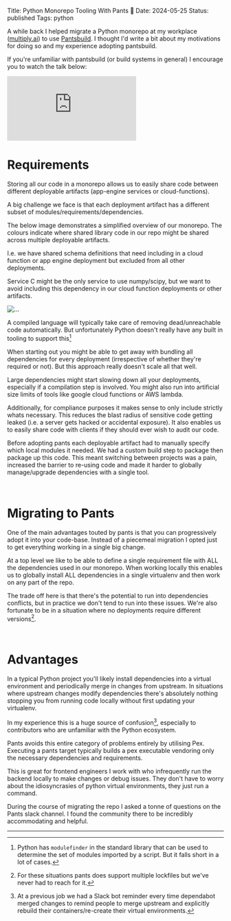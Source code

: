 Title: Python Monorepo Tooling With Pants 👖
Date: 2024-05-25
Status: published
Tags: python

A while back I helped migrate a Python monorepo at my workplace
([multiply.ai](multiply.ai)) to use [Pantsbuild](https://www.pantsbuild.org/).
I thought I'd write a bit about my motivations for doing so and my experience
adopting pantsbuild.

If you're unfamiliar with pantsbuild (or build systems in general) I encourage
you to watch the talk below:

<div class="m-5">
    <div class="ratio ratio-16x9">
      <iframe src="https://www.youtube.com/embed/N6ENyH4_r8U" title="Benjy Weinberger: Python monorepos: what, why and how" frameborder="0" allow="accelerometer; autoplay; clipboard-write; encrypted-media; gyroscope; picture-in-picture; web-share" referrerpolicy="strict-origin-when-cross-origin" allowfullscreen></iframe>
    </div>
</div>


# Requirements

Storing all our code in a monorepo allows us to easily share code between
different deployable artifacts (app-engine services or cloud-functions).

A big challenge we face is that each deployment artifact has a different subset
of modules/requirements/dependencies.

The below image demonstrates a simplified overview of our monorepo. The colours
indicate where shared library code in our repo might be shared across multiple
deployable artifacts.

I.e. we have shared schema definitions that need including in a cloud function
or app engine deployment but excluded from all other deployments.

Service C might be the only service to use numpy/scipy, but we want to avoid
including this dependency in our cloud function deployments or other artifacts.

<img src="{static}/images/Untitled-2024-05-06-1909.png" class="d-block w-100 p-4" alt="...">

A compiled language will typically take care of removing dead/unreachable code
automatically. But unfortunately Python doesn't really have any built in
tooling to support this[^1]

When starting out you might be able to get away with bundling all dependencies
for every deployment (irrespective of whether they're required or not). But
    this approach really doesn't scale all that well.

Large dependencies might start slowing down all your deployments, especially if
a compilation step is involved. You might also run into artificial size limits
of tools like google cloud functions or AWS lambda.

Additionally, for compliance purposes it makes sense to only include strictly
whats necessary. This reduces the blast radius of sensitive code getting leaked
(i.e. a server gets hacked or accidental exposure). It also enables us to
easily share code with clients if they should ever wish to audit our code.

Before adopting pants each deployable artifact had to manually specify which
local modules it needed. We had a custom build step to package then package up
this code. This meant switching between projects was a pain, increased the
barrier to re-using code and made it harder to globally manage/upgrade
dependencies with a single tool.

<br>

# Migrating to Pants

One of the main advantages touted by pants is that you can progressively adopt
it into your code-base. Instead of a piecemeal migration I opted just to get
everything working in a single big change.

At a top level we like to be able to define a single requirement file with ALL
the dependencies used in our monorepo. When working locally this enables us to
globally install ALL dependencies in a single virtualenv and then work on any
part of the repo.

The trade off here is that there's the potential to run into dependencies
conflicts, but in practice we don't tend to run into these issues. We're also
fortunate to be in a situation where no deployments require different
versions[^2].

<br>

# Advantages

In a typical Python project you'll likely install dependencies into a virtual
environment and periodically merge in changes from upstream. In situations
where upstream changes modify dependencies there's absolutely nothing stopping
you from running code locally without first updating your virtualenv.

In my experience this is a huge source of confusion[^3], especially to
contributors who are unfamiliar with the Python ecosystem.

Pants avoids this entire category of problems entirely by utilising Pex.
Executing a pants target typically builds a pex executable vendoring only the
necessary dependencies and requirements.

This is great for frontend engineers I work with who infrequently run the
backend locally to make changes or debug issues. They don't have to worry about
the idiosyncrasies of python virtual environments, they just run a command.

During the course of migrating the repo I asked a tonne of questions on the
Pants slack channel. I found the community there to be incredibly accommodating
and helpful.

---

[^1]: Python has `modulefinder` in the standard library that can be used to
    determine the set of modules imported by a script. But it falls short in
    a lot of cases.

[^2]: For these situations pants does support multiple lockfiles but we've
    never had to reach for it.

[^3]: At a previous job we had a Slack bot reminder every time dependabot
    merged changes to remind people to merge upstream and explicitly rebuild
    their containers/re-create their virtual environments.
